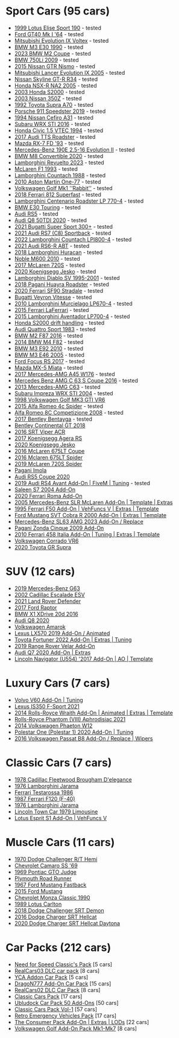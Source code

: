 <!-- Example:
  - [Mod name](link-to-mod)corrado
-->


# Sport Cars (95 cars)

- [1999 Lotus Elise Sport 190](https://www.gta5-mods.com/vehicles/1999-lotus-elise-sport-190-add-on-extras-template-lods-vehfuncs-cipherog) - tested 
- [Ford GT40 Mk I '64](https://www.gta5-mods.com/vehicles/ford-gt40-mk-i-64-add-on-template-extras) - tested
- [Mitsubishi Evolution IX Voltex](https://www.gta5-mods.com/vehicles/mitsubishi-evolution-ix-voltex-add-on-fivem-extras-template) - tested
- [BMW M3 E30 1990](https://www.gta5-mods.com/vehicles/bmw-m3-e30-1990-add-on-tuning-template) - tested
- [2023 BMW M2 Coupe](https://www.gta5-mods.com/vehicles/2023-bmw-m2-coupe-addon-fivem) - tested
- [BMW 750Li 2009](https://www.gta5-mods.com/vehicles/bmw-750li-2009) - tested
- [2015 Nissan GTR Nismo](https://www.gta5-mods.com/vehicles/2015-nissan-gtr-nismo-yca-y97y) - tested
- [Mitsubishi Lancer Evolution IX 2005](https://www.gta5-mods.com/vehicles/mitsubishi-lancer-evolution-ix-2005-add-on-tuning-template-fivem-rhd) - tested
- [Nissan Skyline GT-R R34](https://www.gta5-mods.com/vehicles/nissan-skyline) - tested
- [Honda NSX-R NA2 2005](https://www.gta5-mods.com/vehicles/honda-nsx-r-na2-2005-add-on-tuning-template-fivem-rhd) - tested
- [2003 Honda S2000](https://www.gta5-mods.com/vehicles/2003-honda-s2000-add-on-vehfuncs-v-tuning-template) - tested
- [2003 Nissan 350Z](https://www.gta5-mods.com/vehicles/2003-nissan-350z-add-on-tuning-template) - tested
- [1992 Toyota Supra A70](https://www.gta5-mods.com/vehicles/1992-toyota-supra-a70-addon-tuning-template) - tested
- [Porsche 911 Speedster 2019](https://www.gta5-mods.com/vehicles/porsche-911-speedster-2019-add-on) - tested
- [1994 Nissan Cefiro A31](https://www.gta5-mods.com/vehicles/1994-nissan-cefiro-a31-add-on-fivem-tuning-templates-unlocked) - tested
- [Subaru WRX STI 2016](https://www.gta5-mods.com/vehicles/subaru-wrx-sti-2016-add-on-livery-tuning-extras) - tested
- [Honda Civic 1.5 VTEC 1994](https://www.gta5-mods.com/vehicles/honda-civic-1-5-vtec-1994-add-on) - tested
- [2017 Audi TTS Roadster](https://www.gta5-mods.com/vehicles/2017-audi-tts-roadster-animated-roof-add-on-template) - tested
- [Mazda RX-7 FD '93](https://www.gta5-mods.com/vehicles/mazda-rx-7-fd-93-add-on-tuning-template) - tested
- [Mercedes-Benz 190E 2.5-16 Evolution II](https://www.gta5-mods.com/vehicles/mercedes-benz-190e-2-5-16-evolution-ii) - tested
- [BMW M8 Convertible 2020](https://www.gta5-mods.com/vehicles/bmw-m8-convetirbe-2020-add-on-replace) - tested
- [Lamborghini Revuelto 2023](https://www.gta5-mods.com/vehicles/lamborghini-revuelto-2023-add-on-replace) - tested
- [McLaren F1 1993](https://www.gta5-mods.com/vehicles/mclaren-f1-1993-add-on-template-extras) - tested
- [Lamborghini Countach 1988](https://www.gta5-mods.com/vehicles/lamborghini-countach-1988-add-on-template-extras) - tested
- [2010 Aston Martin One-77](https://www.gta5-mods.com/vehicles/2010-aston-martin-one-77-add-on-template) - tested
- [Volkswagen Golf Mk1 ''Rabbit''](https://www.gta5-mods.com/vehicles/volskwagen-golf-mk1-rabitt-addon-replace) - tested
- [2018 Ferrari 812 Superfast](https://www.gta5-mods.com/vehicles/ferrari-812-superfast) - tested
- [Lamborghini Centenario Roadster LP 770-4](https://www.gta5-mods.com/vehicles/lamborghini-centenario-roadster) - tested
- [BMW E30 Touring](https://www.gta5-mods.com/vehicles/bmw-e30-touring) - tested
- [Audi RS5](https://www.gta5-mods.com/vehicles/audi-rs5-adon-fivem) - tested
- [Audi Q8 50TDI 2020](https://www.gta5-mods.com/vehicles/audi-q8-50tdi-2020-add-on-fivem) - tested
- [2021 Bugatti Super Sport 300+](https://www.gta5-mods.com/vehicles/2021-bugatti-supersport-300-add-on) - tested
- [2021 Audi RS7 (C8) Sportback](https://www.gta5-mods.com/vehicles/2021-audi-rs7-c8-sportback) - tested
- [2022 Lamborghini Countach LPI800-4](https://www.gta5-mods.com/vehicles/2022-lamborghini-countach-lpi800-4-add-on-vehfuncs-v) - tested
- [2021 Audi RS6-R ABT](https://www.gta5-mods.com/vehicles/2021-audi-rs6-r-abt) - tested
- [2018 Lamborghini Huracan](https://www.gta5-mods.com/vehicles/2018-lamborghini-huracan-performante-add-on-replace) - tested
- [Noble M600 2010](https://www.gta5-mods.com/vehicles/noble-m600-2010-add-on-animated-template-tuning) - tested
- [2017 McLaren 720S](https://www.gta5-mods.com/vehicles/2017-mclaren-720s-add-on-tuning-hq) - tested
- [2020 Koenigsegg Jesko](https://www.gta5-mods.com/vehicles/2020-koenigsegg-jesko-add-on-engine) - tested
- [Lamborghini Diablo SV 1995-2001](https://www.gta5-mods.com/vehicles/lamborghini-diablo-sv-1995-2001-add-on-template-extras) - tested
- [2018 Pagani Huayra Roadster](https://www.gta5-mods.com/vehicles/2018-pagani-huayra-roadster-aero-flaps-add-on) - tested
- [2020 Ferrari SF90 Stradale](https://www.gta5-mods.com/vehicles/2020-ferrari-sf90-stradale-add-on-lods-template) - tested
- [Bugatti Veyron Vitesse](https://www.gta5-mods.com/vehicles/bugatti-veyron-vitesse-add-on-autospoiler-tuning-wheels-extras-template) - tested
- [2010 Lamborghini Murcielago LP670-4](https://www.gta5-mods.com/vehicles/2010-lamborghini-murcielago-lp670-4) - tested
- [2015 Ferrari LaFerrari](https://www.gta5-mods.com/vehicles/2015-ferrari-laferrari-hq-autospoiler) - tested
- [2015 Lamborghini Aventador LP700-4](https://www.gta5-mods.com/vehicles/2015-lamborghini-aventador-lp700-4-stock-interior-color-hq-animated-engine-livery-tunable-autospoiler) - tested
- [Honda S2000 drift handling](https://www.gta5-mods.com/vehicles/honda-s2000-tunable) - tested
- [Audi Quattro Sport 1983](https://pt.gta5-mods.com/vehicles/audi-quattro-sport-83-lods-template-add-on-tuning) - tested
- [BMW M2 F87 2016](https://pt.gta5-mods.com/vehicles/bmw-m2-f22-2016-add-on-tuning) - tested
- [2014 BMW M4 F82](https://pt.gta5-mods.com/vehicles/2014-bmw-m4-f82-varis-kit) - tested
- [BMW M3 E92 2010](https://pt.gta5-mods.com/vehicles/bmw-m3-e92-2010-v1-0) - tested
- [BMW M3 E46 2005](https://pt.gta5-mods.com/vehicles/bmw-m3-e46-2005) - tested
- [Ford Focus RS 2017](https://pt.gta5-mods.com/vehicles/ford-focus-rs-2017-add-on-replace-tuning-template-multi-livery) - tested
- [Mazda MX-5 Miata](https://pt.gta5-mods.com/vehicles/1994-mazda-mx-5-miata-na6c) - tested
- [2017 Mercedes-AMG A45 W176](https://pt.gta5-mods.com/vehicles/mercedes-amg-a45-2017) - tested
- [Mercedes Benz AMG C 63 S Coupe 2016](https://pt.gta5-mods.com/vehicles/mercedes-benz-amg-c-63-s-coupe-2016-1-0) - tested
- [2013 Mercedes-AMG C63](https://pt.gta5-mods.com/vehicles/2013-mercedes-amg-c63-w204-facelift-add-on-black-series-brabus-tuning) - tested
- [Subaru Impreza WRX STI 2004](https://pt.gta5-mods.com/vehicles/subaru-impreza-wrx-sti-2004-add-on-tuning) - tested
- [1998 Volkswagen Golf MK3 GTI VR6](https://pt.gta5-mods.com/vehicles/1998-volkswagen-golf-mk3-gti-vr6-add-on)
- [2015 Alfa Romeo 4c Spider](https://www.gta5-mods.com/vehicles/2015-alfa-romeo-4c-spider-add-on) - tested
- [Alfa Romeo 8C Competizione 2008](https://www.gta5-mods.com/vehicles/alfa-romeo-8c-competizione-2008-add-on-lods-extras-template) - tested
- [2017 Bentley Bentayga](https://www.gta5-mods.com/vehicles/2017-bentley-bentayga-add-on-tuning-analog-digital-dials) - tested
- [Bentley Continental GT 2018](https://www.gta5-mods.com/vehicles/bentley-continental-gt-2018-1-0-replace-addon)
- [2016 SRT Viper ACR](https://www.gta5-mods.com/vehicles/2014-srt-viper-t-a)
- [2017 Koenigsegg Agera RS](https://www.gta5-mods.com/vehicles/2017-koenigsegg-agera-rs-add-on)
- [2020 Koenigsegg Jesko](https://www.gta5-mods.com/vehicles/2020-koenigsegg-jesko-add-on-engine)
- [2016 McLaren 675LT Coupe](https://www.gta5-mods.com/vehicles/2016-mclaren-675lt-coupe-zen-imogen-zenzoit-ngr_ardiansyah)
- [2016 Mclaren 675LT Spider](https://www.gta5-mods.com/vehicles/2016-mclaren-675lt-spider-automatic-convertible)
- [2019 McLaren 720S Spider](https://www.gta5-mods.com/vehicles/2019-mclaren-720s-spider-add-on-fivem-tuning)
- [Pagani Imola](https://www.gta5-mods.com/vehicles/pagani-imola-add-on-tuning)
- [Audi RS5 Coupe 2020](https://www.gta5-mods.com/vehicles/audi-rs5-coupe-20)
- [2019 Audi RS4 Avant Add-On | FiveM | Tuning](https://www.gta5-mods.com/vehicles/2019-audi-rs4-avant-add-on-tuning-dmtrs) - tested
- [Saleen S7 2004 Add-On](https://www.gta5-mods.com/vehicles/saleen-s7-2004-add-on)
- [2020 Ferrari Roma Add-On](https://www.gta5-mods.com/vehicles/2020-ferrari-roma-add-on-harsoul-mods)
- [2005 Mercedes-Benz SLR McLaren Add-On | Template | Extras](https://www.gta5-mods.com/vehicles/2005-mercedes-benz-slr-mclaren-add-on-template-extras)
- [1995 Ferrari F50 Add-On | VehFuncs V | Extras | Template](https://www.gta5-mods.com/vehicles/ferrari-f50-95-add-on-extras-template)
- [Ford Mustang SVT Cobra R 2000 Add-On | Extras | Template](https://www.gta5-mods.com/vehicles/ford-mustang-svt-cobra-r-2000-add-on-extras-template)
- [Mercedes-Benz SL63 AMG 2023 Add-On / Replace](https://www.gta5-mods.com/vehicles/mercedes-sl63-amg-2023-add-on-replace)
- [Pagani Zonda Cinque 2009 Add-On](https://www.gta5-mods.com/vehicles/pagani-zonda-cinque-09-m-add-on-engine)
- [2010 Ferrari 458 Italia Add-On | Tuning | Extras | Template](https://www.gta5-mods.com/vehicles/2010-ferrari-458-italia-add-on-tuning-extras-template)
- [Volkswagen Corrado VR6](https://www.gta5-mods.com/vehicles/volkswagen-corrado-vr6)
- [2020 Toyota GR Supra](https://www.gta5-mods.com/vehicles/2020-toyota-gr-supra-add-on-tuning-template)

# SUV (12 cars)

- [2019 Mercedes-Benz G63](https://www.gta5-mods.com/vehicles/2019-mercedes-benz-g63-addon-replace)
- [2002 Cadillac Escalade ESV](https://www.gta5-mods.com/vehicles/2002-cadillac-escalade-esv-add-on)
- [2021 Land Rover Defender](https://www.gta5-mods.com/vehicles/2021-land-rover-defender-addon-replace-dials-lods) 
- [2017 Ford Raptor](https://www.gta5-mods.com/vehicles/2017-ford-raptor-hq-rigged-suspension-multi-dirt-animated-engine-tuning)
- [BMW X1 XDrive 20d 2016](https://www.gta5-mods.com/vehicles/bmw-x1-sdrive-20d-2016)
- [Audi Q8 2020](https://www.gta5-mods.com/vehicles/audi-q8-2020)
- [Volkswagen Amarok](https://www.gta5-mods.com/vehicles/volkswagen-amarok-add-on-replace-fivem-dev)
- [Lexus LX570 2019 Add-On / Animated](https://www.gta5-mods.com/vehicles/lexus-lx570-2019-add-on-animated)
- [Toyota Fortuner 2022 Add-On | Extras | Tuning](https://www.gta5-mods.com/vehicles/toyota-fortuner-2022-add-on-tuning-extras-death-assassin-mods)
- [2019 Range Rover Velar Add-On](https://www.gta5-mods.com/vehicles/2018-range-rover-velar)
- [Audi Q7 2020 Add-On | Extras](https://www.gta5-mods.com/vehicles/audi-q7-2020)
- [Lincoln Navigator (U554) '2017 Add-On | AO | Template](https://www.gta5-mods.com/vehicles/lincoln-navigator-u554-2017-add-on-ao-template)

# Luxury Cars (7 cars)

- [Volvo V60 Add-On | Tuning](https://www.gta5-mods.com/vehicles/volvo-v60-add-on-tuning-fivem)
- [Lexus IS350 F-Sport 2021](https://www.gta5-mods.com/vehicles/2021-lexus-is350-f-sport-fivem-addon)
- [2014 Rolls-Royce Wraith Add-On | Animated | Extras | Template](https://www.gta5-mods.com/vehicles/2014-rolls-royce-wraith-add-on-animated-extras-template)
- [Rolls-Royce Phantom (VIII) Aphrodisiac 2021](https://www.gta5-mods.com/vehicles/rolls-royce-phantom-viii-aphrodisiac-2021-add-on-v1-0)
- [2014 Volkswagen Phaeton W12](https://www.gta5-mods.com/vehicles/2014-volkswagen-phaeton-w12)
- [Polestar One (Polestar 1) 2020 Add-On | Tuning](https://www.gta5-mods.com/vehicles/polestar-one-polestar-1-2020-tuning)
- [2016 Volkswagen Passat B8 Add-On / Replace | Wipers](https://www.gta5-mods.com/vehicles/2016-volkswagen-passat-b8-add-on)

# Classic Cars (7 cars)

- [1978 Cadillac Fleetwood Brougham D'elegance](https://www.gta5-mods.com/vehicles/1978-cadillac-fleetwood-brougham-d-elegance-add-on-tuning-wheels-template)
- [1976 Lamborghini Jarama](https://www.gta5-mods.com/vehicles/lamborghini-jarama-76-add-on-animated-lights-extras-dirt)
- [Ferrari Testarossa 1986](https://www.gta5-mods.com/vehicles/ferrari-testarossa-1986-add-on)
- [1987 Ferrari F120 (F-40)](https://www.gta5-mods.com/vehicles/1987-ferrari-f120-f-40-eu-spec-hq-lods-animations)
- [1976 Lamborghini Jarama](https://www.gta5-mods.com/vehicles/lamborghini-jarama-76-add-on-animated-lights-extras-dirt)
- [Lincoln Town Car 1979 Limousine](https://www.gta5-mods.com/vehicles/lincoln-town-car-1979-limousine-add-on)
- [Lotus Esprit S1 Add-On | VehFuncs V](https://www.gta5-mods.com/vehicles/lotus-esprit-s1-add-on-vehfuncs-v)

# Muscle Cars (11 cars)

- [1970 Dodge Challenger R/T Hemi](https://www.gta5-mods.com/vehicles/1970-dodge-challenger-r-t-hemi-add-on-tuning-template)
- [Chevrolet Camaro SS '69](https://www.gta5-mods.com/vehicles/chevrolet-camaro-ss-69-add-on-extras-tuning-template)
- [1969 Pontiac GTO Judge](https://www.gta5-mods.com/vehicles/1969-pontiac-gto-judge-add-on-template)
- [Plymouth Road Runner](https://www.gta5-mods.com/vehicles/plymouth-road-runner-from-fast-and-furious-7-add-on-vehfuncs-v)
- [1967 Ford Mustang Fastback](https://www.gta5-mods.com/vehicles/1967-ford-mustang-fastback-add-on)
- [2015 Ford Mustang](https://www.gta5-mods.com/vehicles/2015-ford-mustang-hq-wbody-kit-shelbykit-animated)
- [Chevrolet Monza Classic 1990](https://pt.gta5-mods.com/vehicles/chevrolet-monza-sl-e-1990)
- [1989 Lotus Carlton](https://www.gta5-mods.com/vehicles/dtd-1989-lotus-carlton-add-on)
- [2018 Dodge Challenger SRT Demon](https://www.gta5-mods.com/vehicles/2018-dodge-challenger-srt-demon-libertywalk-add-on)
- [2016 Dodge Charger SRT Hellcat](https://www.gta5-mods.com/vehicles/2016-dodge-charger-srt-hellcat-add-on-replace-animated-template-analog-digital-dials)
- [2020 Dodge Charger SRT Hellcat Daytona](https://www.gta5-mods.com/vehicles/2020-dodge-charger-srt-hellcat-daytona-50th-anniversary-edition-add-on)

# Car Packs (212 cars)

- [Need for Speed Classic's Pack](https://www.gta5-mods.com/vehicles/need-for-speed-classic-s-pack-addon-tuning-devildexter23) [5 cars]
- [RealCars03 DLC car pack](https://www.gta5-mods.com/vehicles/realcars03-dlc-from-gtav-mods-as-new-addon) [8 cars]
- [YCA Addon Car Pack](https://www.gtainside.com/en/gta5/cars/79003-yca-addon-car-pack-2013-camaro-zl1/) [5 cars]
- [DragoN777 Add-On Car Pack](https://www.gta5-mods.com/vehicles/dragon777-add-on-car-pack) [15 cars]
- [RealCars02 DLC Car Pack](https://www.gta5-mods.com/vehicles/realcars02-dlc-car-pack-from-gta5-mods-new-addon) [8 cars]
- [Classic Cars Pack](https://www.gta5-mods.com/vehicles/classic-cars-pack-vol-2) [17 cars]
- [Ubludock Car Pack 50 Add-Ons](https://www.gta5-mods.com/vehicles/ubludock-vehicles-pack-add-on) [50 cars]
- [Classic Cars Pack Vol-1](https://www.gta5-mods.com/vehicles/greenaid-s-classic-cars-pack-add-on) [57 cars]
- [Retro Emergency Vehicles Pack](https://www.gta5-mods.com/vehicles/lore-friendly-retro-emergency-vehicles-pack) [17 cars]
- [The Consumer Pack Add-On | Extras | LODs](https://www.gta5-mods.com/vehicles/the-consumer-pack-add-on-extras-lods) [22 cars]
- [Volkswagen Golf Add-On Pack Mk1-Mk7](https://www.gta5-mods.com/vehicles/vw-golf-add-on-pack) [8 cars]

